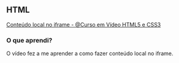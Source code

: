 ## HTML 

[Conteúdo local no iframe - @Curso em Vídeo HTML5 e CSS3](https://www.youtube.com/watch?v=G8H5jhabq8k&list=PLHz_AreHm4dkcVCk2Bn_fdVQ81Fkrh6WT&index=5)

### O que aprendi?

O vídeo fez a me aprender a como fazer conteúdo local no iframe.